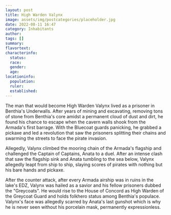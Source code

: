 ```yaml
---
layout: post
title: High Warden Valynx
image: assets/img/postcategories/placeholder.jpg
date: 2022-08-11 16:47
category: Inhabitants
author: 
tags: []
summary: 
flavortext: 
characterinfo:
  status: 
  race: 
  gender: 
  age: 
locationinfo:
  population: 
  ruler: 
  established: 
---
```


The man that would become High Warden Valynx lived as a prisoner in Benthia's Underwalls. After years of mining and excavating, removing tons of stone from Benthia's core amidst a permanent cloud of dust and dirt, he found his chance to escape when the cavern walls shook from the Armada's first barrage. With the Bluecoat guards panicking, he grabbed a pickaxe and led a revolution that saw the prisoners splitting their chains and swarming the streets to face the pirate invasion. 

Allegedly, Valynx climbed the mooring chain of the Armada's flagship and challenged the Captain of Captains, Anata to a duel. After an intense clash that saw the flagship sink and Anata tumbling to the sea below, Valynx allegedly leapt from ship to ship, slaying scores of pirates with nothing but his bare hands and pickaxe. 

After the counter attack, after every Armada airship was in ruins in the lake's EDZ, Valynx was hailed as a savior and his fellow prisoners dubbed the "Greycoats". He would rise to the House of Concord as High Warden of the Greycoat Guard and holds folkhero status among Benthia's populace. Valynx's face was allegedly scarred by Anata's last gunshot which is why he is never seen without his porcelain mask, permanently expressionless.